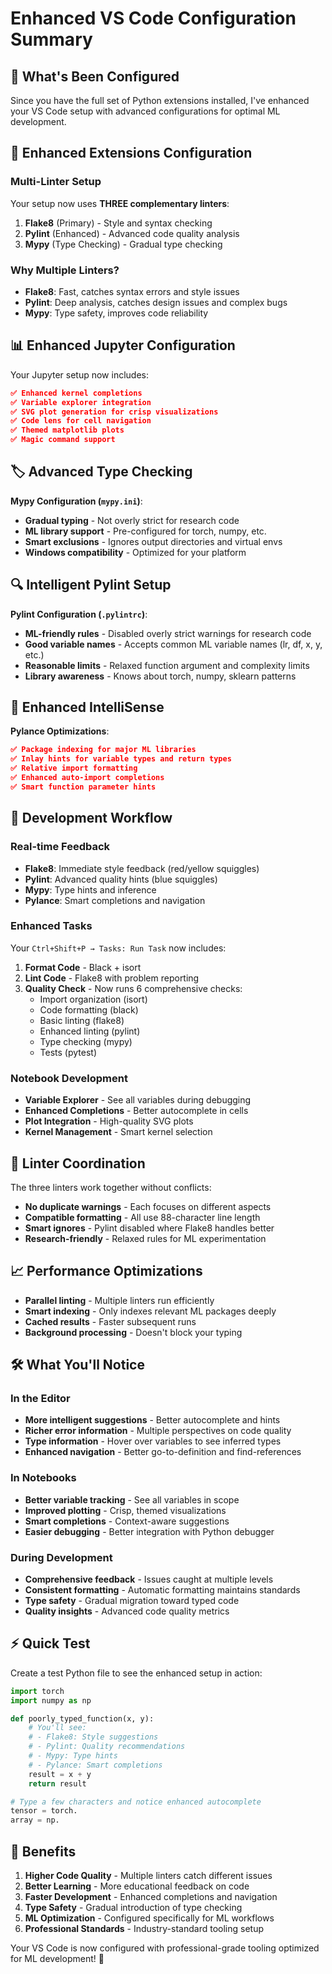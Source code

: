 # Enhanced VS Code Configuration Summary

## 🎉 **What's Been Configured**

Since you have the full set of Python extensions installed, I've enhanced your VS Code setup with advanced configurations for optimal ML development.

## 🔧 **Enhanced Extensions Configuration**

### **Multi-Linter Setup**
Your setup now uses **THREE complementary linters**:

1. **Flake8** (Primary) - Style and syntax checking
2. **Pylint** (Enhanced) - Advanced code quality analysis  
3. **Mypy** (Type Checking) - Gradual type checking

### **Why Multiple Linters?**
- **Flake8**: Fast, catches syntax errors and style issues
- **Pylint**: Deep analysis, catches design issues and complex bugs
- **Mypy**: Type safety, improves code reliability

## 📊 **Enhanced Jupyter Configuration**

Your Jupyter setup now includes:
```json
✅ Enhanced kernel completions
✅ Variable explorer integration  
✅ SVG plot generation for crisp visualizations
✅ Code lens for cell navigation
✅ Themed matplotlib plots
✅ Magic command support
```

## 🏷️ **Advanced Type Checking**

**Mypy Configuration (`mypy.ini`)**:
- **Gradual typing** - Not overly strict for research code
- **ML library support** - Pre-configured for torch, numpy, etc.
- **Smart exclusions** - Ignores output directories and virtual envs
- **Windows compatibility** - Optimized for your platform

## 🔍 **Intelligent Pylint Setup**

**Pylint Configuration (`.pylintrc`)**:
- **ML-friendly rules** - Disabled overly strict warnings for research code
- **Good variable names** - Accepts common ML variable names (lr, df, x, y, etc.)
- **Reasonable limits** - Relaxed function argument and complexity limits
- **Library awareness** - Knows about torch, numpy, sklearn patterns

## 🚀 **Enhanced IntelliSense**

**Pylance Optimizations**:
```json
✅ Package indexing for major ML libraries
✅ Inlay hints for variable types and return types
✅ Relative import formatting
✅ Enhanced auto-import completions
✅ Smart function parameter hints
```

## 🎯 **Development Workflow**

### **Real-time Feedback**
- **Flake8**: Immediate style feedback (red/yellow squiggles)
- **Pylint**: Advanced quality hints (blue squiggles) 
- **Mypy**: Type hints and inference
- **Pylance**: Smart completions and navigation

### **Enhanced Tasks**
Your `Ctrl+Shift+P → Tasks: Run Task` now includes:
1. **Format Code** - Black + isort
2. **Lint Code** - Flake8 with problem reporting
3. **Quality Check** - Now runs 6 comprehensive checks:
   - Import organization (isort)
   - Code formatting (black) 
   - Basic linting (flake8)
   - Enhanced linting (pylint)
   - Type checking (mypy)
   - Tests (pytest)

### **Notebook Development**
- **Variable Explorer** - See all variables during debugging
- **Enhanced Completions** - Better autocomplete in cells
- **Plot Integration** - High-quality SVG plots
- **Kernel Management** - Smart kernel selection

## 🔄 **Linter Coordination**

The three linters work together without conflicts:
- **No duplicate warnings** - Each focuses on different aspects
- **Compatible formatting** - All use 88-character line length
- **Smart ignores** - Pylint disabled where Flake8 handles better
- **Research-friendly** - Relaxed rules for ML experimentation

## 📈 **Performance Optimizations**

- **Parallel linting** - Multiple linters run efficiently
- **Smart indexing** - Only indexes relevant ML packages deeply
- **Cached results** - Faster subsequent runs
- **Background processing** - Doesn't block your typing

## 🛠️ **What You'll Notice**

### **In the Editor**
- **More intelligent suggestions** - Better autocomplete and hints
- **Richer error information** - Multiple perspectives on code quality
- **Type information** - Hover over variables to see inferred types
- **Enhanced navigation** - Better go-to-definition and find-references

### **In Notebooks**
- **Better variable tracking** - See all variables in scope
- **Improved plotting** - Crisp, themed visualizations
- **Smart completions** - Context-aware suggestions
- **Easier debugging** - Better integration with Python debugger

### **During Development**
- **Comprehensive feedback** - Issues caught at multiple levels
- **Consistent formatting** - Automatic formatting maintains standards
- **Type safety** - Gradual migration toward typed code
- **Quality insights** - Advanced code quality metrics

## ⚡ **Quick Test**

Create a test Python file to see the enhanced setup in action:

```python
import torch
import numpy as np

def poorly_typed_function(x, y):
    # You'll see:
    # - Flake8: Style suggestions
    # - Pylint: Quality recommendations  
    # - Mypy: Type hints
    # - Pylance: Smart completions
    result = x + y
    return result

# Type a few characters and notice enhanced autocomplete
tensor = torch.
array = np.
```

## 🎉 **Benefits**

1. **Higher Code Quality** - Multiple linters catch different issues
2. **Better Learning** - More educational feedback on code
3. **Faster Development** - Enhanced completions and navigation
4. **Type Safety** - Gradual introduction of type checking
5. **ML Optimization** - Configured specifically for ML workflows
6. **Professional Standards** - Industry-standard tooling setup

Your VS Code is now configured with professional-grade tooling optimized for ML development! 🚀 